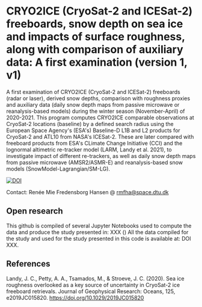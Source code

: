 # CRYO2ICE (CryoSat-2 and ICESat-2) freeboards, snow depth on sea ice and impacts of surface roughness, along with comparison of auxiliary data: A first examination (version 1, v1)
 A first examination of CRYO2ICE (CryoSat-2 and ICESat-2) freeboards (radar or laser), derived snow depths, comparison with roughness proxies and auxiliary data (daily snow depth maps from passive microwave or reanalysis-based models) during the winter season (November-April) of 2020-2021. 
 This program computes CRYO2ICE comparable observations at CryoSat-2 locations (baseline) by a defined search radius using the European Space Agency's (ESA's) Baseline-D L1B and L2 products for CryoSat-2 and ATL10 from NASA's ICESat-2. These are later compared with freeboard products from ESA's CLimate Change Initiative (CCI) and the lognormal altimetric re-tracker model (LARM, Landy et al. 2021), to investigate impact of different re-trackers, as well as daily snow depth maps from passive microwave (AMSR2/ASMR-E) and reanalysis-based snow models (SnowModel-Lagrangian/SM-LG).

[![DOI](10.11583/DTU.21369129)](10.11583/DTU.21369129)

Contact: Renée Mie Fredensborg Hansen @ rmfha@space.dtu.dk






## Open research
This github is compiled of several Jupyter Notebooks used to compute the data and produce the study presented in: XXX
()
All the data compiled for the study and used for the study presented in this code is available at: DOI XXX. 

## References
Landy, J. C., Petty, A. A., Tsamados, M., & Stroeve, J. C. (2020). Sea ice roughness overlooked as a key source of uncertainty in CryoSat-2 ice freeboard retrievals. Journal of Geophysical Research: Oceans, 125, e2019JC015820. https://doi.org/10.1029/2019JC015820


